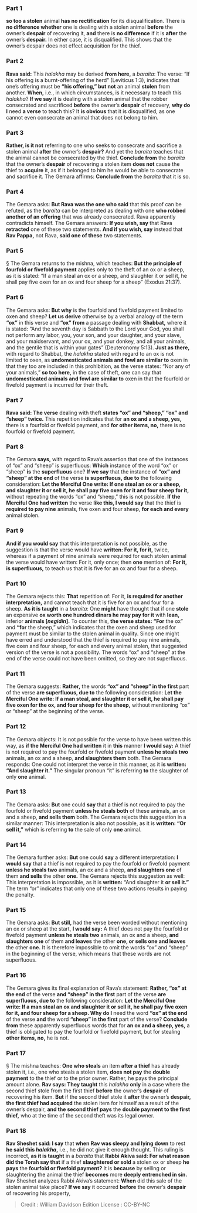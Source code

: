 
### Part 1
<b>so too a stolen</b> animal <b>has no rectification</b> for its disqualification. There is <b>no difference whether</b> one is dealing with a stolen animal <b>before</b> the owner’s <b>despair</b> of recovering it, <b>and</b> there is <b>no difference</b> if it is <b>after</b> the owner’s <b>despair.</b> In either case, it is disqualified. This shows that the owner’s despair does not effect acquisition for the thief.

### Part 2
<b>Rava said:</b> This <i>halakha</i> may be derived <b>from here,</b> a <i>baraita</i>: The verse: “If his offering is a burnt-offering of the herd” (Leviticus 1:3), indicates that one’s offering must be <b>“his offering,” but not</b> an animal <b>stolen</b> from another. <b>When,</b> i.e., in which circumstances, is it necessary to teach this <i>halakha</i>? <b>If we say</b> it is dealing with a stolen animal that the robber consecrated and sacrificed <b>before</b> the owner’s <b>despair</b> of recovery, <b>why do I</b> need <b>a verse</b> to teach this? It <b>is obvious</b> that it is disqualified, as one cannot even consecrate an animal that does not belong to him.

### Part 3
<b>Rather, is it not</b> referring to one who seeks to consecrate and sacrifice a stolen animal <b>after</b> the owner’s <b>despair?</b> And yet the <i>baraita</i> teaches that the animal cannot be consecrated by the thief. <b>Conclude from</b> the <i>baraita</i> that the owner’s <b>despair</b> of recovering a stolen item <b>does not</b> cause the thief to <b>acquire</b> it, as if it belonged to him he would be able to consecrate and sacrifice it. The Gemara affirms: <b>Conclude from</b> the <i>baraita</i> that it is so.

### Part 4
The Gemara asks: <b>But Rava was the one who said</b> that this proof can be refuted, as the <i>baraita</i> can be interpreted as dealing with one <b>who robbed another of an offering</b> that was already consecrated. Rava apparently contradicts himself. The Gemara answers: <b>If you wish, say</b> that Rava <b>retracted</b> one of these two statements. <b>And if you wish, say</b> instead that <b>Rav Pappa,</b> not Rava, <b>said one of these</b> two statements.

### Part 5
§ The Gemara returns to the mishna, which teaches: <b>But the principle of fourfold or fivefold payment</b> applies only to the theft of an ox or a sheep, as it is stated: “If a man steal an ox or a sheep, and slaughter it or sell it, he shall pay five oxen for an ox and four sheep for a sheep” (Exodus 21:37).

### Part 6
The Gemara asks: <b>But why</b> is the fourfold and fivefold payment limited to oxen and sheep? <b>Let us derive</b> otherwise by a verbal analogy of the term <b>“ox”</b> in this verse and <b>“ox” from</b> a passage dealing with <b>Shabbat,</b> where it is stated: “And the seventh day is Sabbath to the Lord your God, you shall not perform any labor, you, your son, and your daughter, and your slave, and your maidservant, and your ox, and your donkey, and all your animals, and the gentile that is within your gates” (Deuteronomy 5:13). <b>Just as there,</b> with regard to Shabbat, the <i>halakha</i> stated with regard to an ox is not limited to oxen, as <b>undomesticated animals and fowl are similar to</b> oxen in that they too are included in this prohibition, as the verse states: “Nor any of your animals,” <b>so too here,</b> in the case of theft, one can say that <b>undomesticated animals and fowl are similar to</b> oxen in that the fourfold or fivefold payment is incurred for their theft.

### Part 7
<b>Rava said: The verse</b> dealing with theft <b>states “ox” and “sheep,” “ox” and “sheep” twice.</b> This repetition indicates that for <b>an ox and a sheep, yes,</b> there is a fourfold or fivefold payment, and <b>for other items, no,</b> there is no fourfold or fivefold payment.

### Part 8
The Gemara <b>says,</b> with regard to Rava’s assertion that one of the instances of “ox” and “sheep” is superfluous: <b>Which</b> instance of the word “ox” or “sheep” <b>is</b> the <b>superfluous</b> one? <b>If we say</b> that the instance of <b>“ox” and “sheep” at the end</b> of the verse <b>is superfluous, due to</b> the following consideration: <b>Let the Merciful One write: If one steal an ox or a sheep, and slaughter it or sell it, he shall pay five oxen for it and four sheep for it,</b> without repeating the words “ox” and “sheep,” this is not possible. <b>If the Merciful One had written</b> the verse <b>like this, I would say</b> that the thief is <b>required to pay nine</b> animals, five oxen and four sheep, <b>for each and every</b> animal stolen.

### Part 9
<b>And if you would say</b> that this interpretation is not possible, as the suggestion is that the verse would have <b>written: For it, for it,</b> twice, whereas if a payment of nine animals were required for each stolen animal the verse would have written: For it, only once; then <b>one</b> mention of: <b>For it, is superfluous,</b> to teach us that it is five for an ox and four for a sheep.

### Part 10
The Gemara rejects this: <b>That</b> repetition of: For it, <b>is required for another interpretation,</b> and cannot teach that it is five for an ox and four for a sheep. <b>As it is taught</b> in a <i>baraita</i>: One <b>might</b> have thought that if one <b>stole</b> an expensive <b>ox worth one hundred dinars he may pay for it</b> with <b>lean,</b> inferior <b>animals [<i>negidin</i>].</b> To counter this, <b>the verse states: “For</b> the ox” and <b>“for</b> the sheep,” which indicates that the oxen and sheep used for payment must be similar to the stolen animal in quality. Since one might have erred and understood that the thief is required to pay nine animals, five oxen and four sheep, for each and every animal stolen, that suggested version of the verse is not a possibility. The words “ox” and “sheep” at the end of the verse could not have been omitted, so they are not superfluous.

### Part 11
The Gemara suggests: <b>Rather,</b> the words <b>“ox” and “sheep” in the first</b> part of the verse <b>are superfluous, due to</b> the following consideration: <b>Let the Merciful One write: If a man steal, and slaughter it or sell it, he shall pay five oxen for the ox, and four sheep for the sheep,</b> without mentioning “ox” or “sheep” at the beginning of the verse.

### Part 12
The Gemara objects: It is not possible for the verse to have been written this way, as <b>if the Merciful One had written</b> it in <b>this</b> manner <b>I would say:</b> A thief is not required to pay the fourfold or fivefold payment <b>unless he steals two</b> animals, an ox and a sheep, <b>and slaughters them</b> both. The Gemara responds: One could not interpret the verse in this manner, as it <b>is written: “And slaughter it.”</b> The singular pronoun “it” is referring <b>to</b> the slaughter of only <b>one</b> animal.

### Part 13
The Gemara asks: <b>But</b> one could <b>say</b> that a thief is not required to pay the fourfold or fivefold payment <b>unless he steals both</b> of these animals, an ox and a sheep, <b>and sells them</b> both. The Gemara rejects this suggestion in a similar manner: This interpretation is also not possible, as it is <b>written: “Or sell it,”</b> which is referring <b>to</b> the sale of only <b>one</b> animal.

### Part 14
The Gemara further asks: <b>But</b> one could <b>say</b> a different interpretation: <b>I would say</b> that a thief is not required to pay the fourfold or fivefold payment <b>unless he steals two</b> animals, an ox and a sheep, <b>and slaughters one</b> of them <b>and sells</b> the other <b>one.</b> The Gemara rejects this suggestion as well: This interpretation is impossible, as it is <b>written:</b> “And slaughter it <b>or sell it.”</b> The term “or” indicates that only one of these two actions results in paying the penalty.

### Part 15
The Gemara asks: <b>But still,</b> had the verse been worded without mentioning an ox or sheep at the start, <b>I would say:</b> A thief does not pay the fourfold or fivefold payment <b>unless he steals two</b> animals, an ox and a sheep, <b>and slaughters one</b> of them <b>and leaves</b> the other <b>one, or sells one and leaves</b> the other <b>one.</b> It is therefore impossible to omit the words “ox” and “sheep” in the beginning of the verse, which means that these words are not superfluous.

### Part 16
The Gemara gives its final explanation of Rava’s statement: <b>Rather, “ox” at the end</b> of the verse <b>and “sheep” in the first</b> part of the verse <b>are superfluous, due to</b> the following consideration: <b>Let the Merciful One write: If a man steal an ox and slaughter it or sell it, he shall pay five oxen for it, and four sheep for a sheep. Why do I</b> need the word <b>“ox” at the end</b> of the verse <b>and</b> the word <b>“sheep” in the first</b> part of the verse? <b>Conclude from</b> these apparently superfluous words that for <b>an ox and a sheep, yes,</b> a thief is obligated to pay the fourfold or fivefold payment, but for stealing <b>other items, no,</b> he is not.

### Part 17
§ The mishna teaches: <b>One who steals</b> an item <b>after a thief</b> has already stolen it, i.e., one who steals a stolen item, <b>does not pay</b> the <b>double payment</b> to the thief or to the prior owner. Rather, he pays the principal amount alone. <b>Rav says: They taught</b> this <i>halakha</i> <b>only</b> in a case where the second thief stole from the first thief <b>before</b> the owner’s <b>despair</b> of recovering his item. <b>But</b> if the second thief stole it <b>after</b> the owner’s <b>despair, the first thief had acquired</b> the stolen item for himself as a result of the owner’s despair, <b>and the second thief pays</b> the <b>double payment to the first thief,</b> who at the time of the second theft was its legal owner.

### Part 18
<b>Rav Sheshet said: I say</b> that <b>when Rav was sleepy and lying down</b> to rest <b>he said this <i>halakha</i>,</b> i.e., he did not give it enough thought. This ruling is incorrect, <b>as it is taught</b> in a <i>baraita</i> that <b>Rabbi Akiva said: For what reason did the Torah say that</b> if a thief <b>slaughtered or sold</b> a stolen ox or sheep <b>he pays</b> the <b>fourfold or fivefold payment?</b> It is <b>because</b> by selling or slaughtering the animal the thief <b>becomes</b> more <b>deeply entrenched in sin.</b> Rav Sheshet analyzes Rabbi Akiva’s statement: <b>When</b> did this sale of the stolen animal take place? <b>If we say</b> it occurred <b>before</b> the owner’s <b>despair</b> of recovering his property,

>Credit : William Davidson Edition
>License : CC-BY-NC